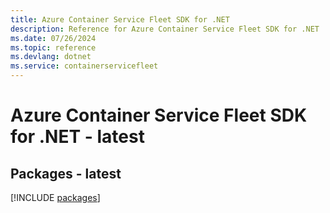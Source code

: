 ```yaml
---
title: Azure Container Service Fleet SDK for .NET
description: Reference for Azure Container Service Fleet SDK for .NET
ms.date: 07/26/2024
ms.topic: reference
ms.devlang: dotnet
ms.service: containerservicefleet
---
```

# Azure Container Service Fleet SDK for .NET - latest
## Packages - latest
[!INCLUDE [packages](container-service-fleet-index.md)]